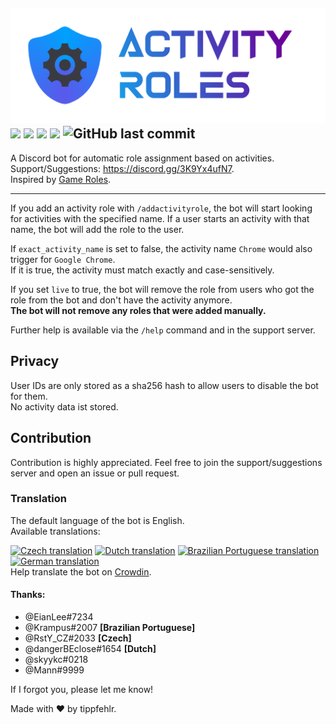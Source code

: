 ![](./img/header.png)
[![](https://img.shields.io/static/v1?style=for-the-badge&logo=discord&logoColor=FFF&label=&message=invite%20me&color=7289DA)](https://discord.com/api/oauth2/authorize?client_id=813130993640013874&permissions=8&scope=bot%20applications.commands)
[![](https://img.shields.io/discord/958393035543175258?label=support&logo=DISCORD&style=for-the-badge)](https://discord.gg/3K9Yx4ufN7)
[![](https://img.shields.io/github/license/tippf3hlr/activity-roles?style=for-the-badge)](./LICENSE)
![](https://img.shields.io/github/package-json/v/tippf3hlr/activity-roles?style=for-the-badge)
![GitHub last commit](https://img.shields.io/github/last-commit/tippf3hlr/activity-roles?style=for-the-badge) 
---
A Discord bot for automatic role assignment based on activities.  
Support/Suggestions: https://discord.gg/3K9Yx4ufN7.  
Inspired by [Game Roles](https://top.gg/bot/511010215290863636).

---
If you add an activity role with `/addactivityrole`, the bot will start looking for activities with the specified name. If a user starts an activity with that name, the bot will add the role to the user.

If `exact_activity_name` is set to false, the activity name `Chrome` would also trigger for `Google Chrome`.  
If it is true, the activity must match exactly and case-sensitively.

If you set `live` to true, the bot will remove the role from users who got the role from the bot and don't have the activity anymore.  
**The bot will not remove any roles that were added manually.**

Further help is available via the `/help` command and in the support server.

## Privacy

User IDs are only stored as a sha256 hash to allow users to disable the bot for them.  
No activity data ist stored.

## Contribution
<!--[![](https://img.shields.io/static/v1?style=for-the-badge&logo=discord&logoColor=FFF&label=&message=Activity%20Roles%20Nightly&color=bc0058)](https://discord.com/api/oauth2/authorize?client_id=1052651430462357625&permissions=8&scope=bot%20applications.commands)

*This is the nightly (beta) channel of Activity Roles.
This bot is only for testing future features and isn’t guaranteed to be online or working.
The database is separate from stable.  
It updates from the [dev brach](https://github.com/tippf3hlr/activity-roles/tree/dev).* -->

Contribution is highly appreciated. Feel free to join the support/suggestions server and open an issue or pull request.
### Translation

The default language of the bot is English.  
Available translations:

[![Czech translation](https://img.shields.io/badge/dynamic/json?color=blue&label=Czech&style=for-the-badge&logo=crowdin&query=%24.progress.0.data.translationProgress&url=https%3A%2F%2Fbadges.awesome-crowdin.com%2Fstats-15099081-554085.json)](https://crowdin.com/project/activity-roles/cs)
[![Dutch translation](https://img.shields.io/badge/dynamic/json?color=blue&label=Dutch&style=for-the-badge&logo=crowdin&query=%24.progress.2.data.translationProgress&url=https%3A%2F%2Fbadges.awesome-crowdin.com%2Fstats-15099081-554085.json)](https://crowdin.com/project/activity-roles/nl)
[![Brazilian Portuguese translation](https://img.shields.io/badge/dynamic/json?color=blue&label=Brazilian%20Portuguese&style=for-the-badge&logo=crowdin&query=%24.progress.3.data.translationProgress&url=https%3A%2F%2Fbadges.awesome-crowdin.com%2Fstats-15099081-554085.json)](https://crowdin.com/project/activity-roles/pt-BR)
[![German translation](https://img.shields.io/badge/dynamic/json?color=blue&label=German&style=for-the-badge&logo=crowdin&query=%24.progress.1.data.translationProgress&url=https%3A%2F%2Fbadges.awesome-crowdin.com%2Fstats-15099081-554085.json)](https://crowdin.com/project/activity-roles/de)  
Help translate the bot on [Crowdin](https://crowdin.com/project/activity-roles).

#### Thanks:

 - @EianLee#7234
 - @Krampus#2007 **[Brazilian Portuguese]**
 - @RstY_CZ#2033 **[Czech]**
 - @dangerBEclose#1654 **[Dutch]**
 - @skyykc#0218
 - @Mann#9999

If I forgot you, please let me know!


Made with ❤️ by tippfehlr.

